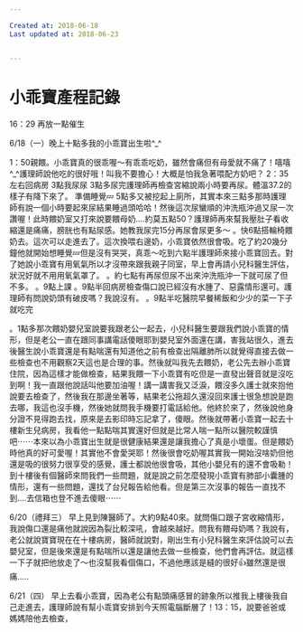 ```yaml
---

Created at: 2018-06-18
Last updated at: 2018-06-23


---
```


# 小乖寶產程記錄


16：29 再放一點催生

6/18（一）晚上十點多我的小乖寶出生啦^\_^

1：50親餵。小乖寶真的很乖喔～有乖乖吃奶，雖然會痛但有母愛就不痛了！嘻嘻^\_^護理師說他吃的很好哦！叫我不要擔心！大概是怕我急著喂配方奶吧？
2：35左右回病房
3點我尿尿
3點多尿完護理師再檢查宮縮說兩小時要再尿。體溫37.2的樣子有降下來了。
準備睡覺💤
5點多又被挖起上廁所，其實本來三點多那時護理師有說一個小時要起來尿結果睡過頭哈哈！然後這次尿蠻順的沖洗瓶沖過又尿一次讚喔！此時餵奶室又打來說要餵母奶....約莫五點50？護理師再來幫我壓肚子看收縮還是痛痛，膀胱也有點尿感。她教我尿完15分再尿會尿更多～
。快6點搭輪椅餵奶去。這次可以走進去了。這次換喂右邊奶，小乖寶依然很會吸。吃了約20幾分鐘他就開始想睡覺💤但是沒有哭哭，真乖～吃到六點半護理師來接小乖寶回去。對了她說小乖寶有用氧氣所以才沒帶來跟我親子同室，早上會再請小兒科醫生評估，狀況好就不用用氧氣罩了。
。約七點有再尿但尿不出來沖洗瓶沖一下就可尿了但不多。
。9點上課
。9點半回病房檢查傷口說已經沒有水腫了、惡露情形還可。護理師有問說奶頭有破皮嗎？我說沒有。
。9點半吃醫院早餐稀飯和少少的菜一下子就吃完

。1點多那次餵奶嬰兒室說要我跟老公一起去，小兒科醫生要跟我們說小乖寶的情形，但是老公一直在跟同事講電話傻眼耶到嬰兒室外面還在講，害我站很久，進去後醫生說小乖寶還是有點喘還有知道他之前有檢查出隔離肺所以就覺得直接去做一些檢查也不用觀察2天這也是合理的事。然後就叫我先去餵奶，老公先去辦小乖寶住院，因為這樣才能做檢查，結果我餵一下小乖寶有吃但是一直發出聲音就是沒吃到啊！我一直跟他說話叫他要加油喔！講一講害我又泛淚，餵沒多久護士就來抱他說要去檢查了，然後我在那邊坐著等，結果老公拖超久還沒回來護士很急想說是跑去哪，我這也沒手機，然後她就問我手機要打電話給他。他終於來了，然後說他身分證不見得跑去找，原來是去影印時忘記拿了，傻眼。然後就帶著小乖寶一起去十樓新生兒病房，我看他一點點喘其實還好但就是比常人喘一點所以醫院較謹慎吧⋯⋯本來以為小乖寶出生就是很健康結果還是讓我擔心了真是小壞蛋。但是餵奶時他真的好可愛喔！其實他不會愛哭耶！然後很會吃奶喔其實我一開始沒啥奶但他還是吸的很努力很享受的感覺，護士都說他很會吸，其他小嬰兒有的還不會吸勒！
到十樓後有個醫師來問我們一些問題，就是說之前怎麼發現小乖寶有肺部小囊腫的情形，還有一些問題，還找了台兒報告給他看。但是第三次沒事的報告一直找不到....去信箱也登不進去傻眼⋯⋯

6/20（禮拜三）
早上見到陳醫師了。大約9點40來。就問傷口跟子宮收縮情形，我說傷口還是痛他就說因為裂比較深吼，會越來越好。問我有餵母奶嗎？我說有，老公就說寶寶現在在十樓病房，醫師就說對，剛出生有小兒科醫生來評估說可以去嬰兒室，但是後來還是有點喘所以還是讓他去做一些檢查，他們會再評估。就這樣一下子就把他放走了～也沒幫我看個傷口，不過他應該是縫的很好👍雖然還是很痛.....

6/21（四）
早上去看小乖寶，因為老公有點頭痛感冒的跡象所以推我上樓後我自己走進去，護理師說有幫小乖寶安排到今天照電腦斷層了！13：15，說要爸爸或媽媽陪他去檢查，

